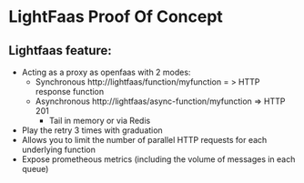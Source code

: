 # LightFaas Proof Of Concept
 
 
## Lightfaas feature:

- Acting as a proxy as openfaas with 2 modes: 
  - Synchronous http://lightfaas/function/myfunction = > HTTP response function  
  - Asynchronous http://lightfaas/async-function/myfunction => HTTP 201
    - Tail in memory or via Redis
- Play the retry 3 times with graduation
- Allows you to limit the number of parallel HTTP requests for each underlying function 
- Expose prometheous metrics (including the volume of messages in each queue)
